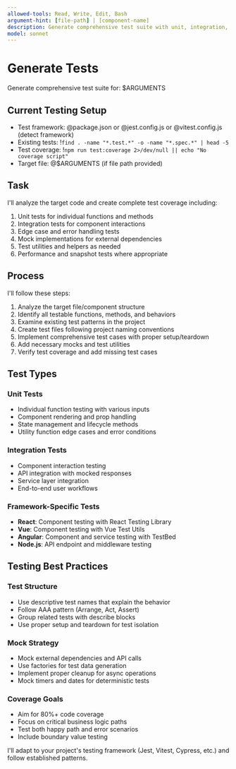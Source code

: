 ```yaml
---
allowed-tools: Read, Write, Edit, Bash
argument-hint: [file-path] | [component-name]
description: Generate comprehensive test suite with unit, integration, and edge case coverage
model: sonnet
---
```


# Generate Tests

Generate comprehensive test suite for: $ARGUMENTS

## Current Testing Setup

- Test framework: @package.json or @jest.config.js or @vitest.config.js (detect framework)
- Existing tests: !`find . -name "*.test.*" -o -name "*.spec.*" | head -5`
- Test coverage: !`npm run test:coverage 2>/dev/null || echo "No coverage script"`
- Target file: @$ARGUMENTS (if file path provided)

## Task

I'll analyze the target code and create complete test coverage including:

1. Unit tests for individual functions and methods
2. Integration tests for component interactions
3. Edge case and error handling tests
4. Mock implementations for external dependencies
5. Test utilities and helpers as needed
6. Performance and snapshot tests where appropriate

## Process

I'll follow these steps:

1. Analyze the target file/component structure
2. Identify all testable functions, methods, and behaviors
3. Examine existing test patterns in the project
4. Create test files following project naming conventions
5. Implement comprehensive test cases with proper setup/teardown
6. Add necessary mocks and test utilities
7. Verify test coverage and add missing test cases

## Test Types

### Unit Tests

- Individual function testing with various inputs
- Component rendering and prop handling
- State management and lifecycle methods
- Utility function edge cases and error conditions

### Integration Tests

- Component interaction testing
- API integration with mocked responses
- Service layer integration
- End-to-end user workflows

### Framework-Specific Tests

- **React**: Component testing with React Testing Library
- **Vue**: Component testing with Vue Test Utils
- **Angular**: Component and service testing with TestBed
- **Node.js**: API endpoint and middleware testing

## Testing Best Practices

### Test Structure

- Use descriptive test names that explain the behavior
- Follow AAA pattern (Arrange, Act, Assert)
- Group related tests with describe blocks
- Use proper setup and teardown for test isolation

### Mock Strategy

- Mock external dependencies and API calls
- Use factories for test data generation
- Implement proper cleanup for async operations
- Mock timers and dates for deterministic tests

### Coverage Goals

- Aim for 80%+ code coverage
- Focus on critical business logic paths
- Test both happy path and error scenarios
- Include boundary value testing

I'll adapt to your project's testing framework (Jest, Vitest, Cypress, etc.) and follow established patterns.
